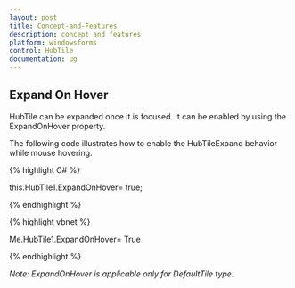 ```yaml
---
layout: post
title: Concept-and-Features
description: concept and features
platform: windowsforms
control: HubTile
documentation: ug
--- 
```


## Expand On Hover

HubTile can be expanded once it is focused. It can be enabled by using the ExpandOnHover property.

The following code illustrates how to enable the HubTileExpand behavior while mouse hovering.

{% highlight C# %}  

this.HubTile1.ExpandOnHover= true;

{% endhighlight %}



{% highlight vbnet %} 

Me.HubTile1.ExpandOnHover= True

{% endhighlight %}

_Note: ExpandOnHover is applicable only for DefaultTile type._

